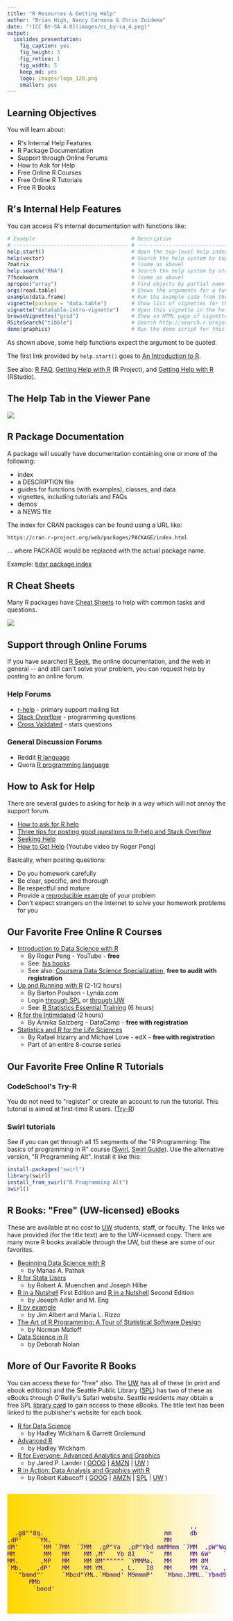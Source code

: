 ```yaml
---
title: "R Resources & Getting Help"
author: "Brian High, Nancy Carmona & Chris Zuidema"
date: "![CC BY-SA 4.0](images/cc_by-sa_4.png)"
output:
  ioslides_presentation:
    fig_caption: yes
    fig_height: 3
    fig_retina: 1
    fig_width: 5
    keep_md: yes
    logo: images/logo_128.png
    smaller: yes
---
```




## Learning Objectives

You will learn about:

* R's Internal Help Features
* R Package Documentation
* Support through Online Forums
* How to Ask for Help
* Free Online R Courses
* Free Online R Tutorials
* Free R Books

## R's Internal Help Features

You can access R's internal documentation with functions like:


```r
# Example                               # Description
# ------------------------------------- # --------------------------------------
help.start()                            # Open the top-level help index
help(vector)                            # Search the help system by topic
?matrix                                 # (same as above)
help.search("RNA")                      # Search the help system by string
??hookworm                              # (same as above)
apropos("array")                        # Find objects by partial name
args(read.table)                        # Shows the arguments for a function
example(data.frame)                     # Run the example code from the package
vignette(package = "data.table")        # Show list of vignettes for this package
vignette("datatable-intro-vignette")    # Open this vignette in the help viewer
browseVignettes("grid")                 # Show an HTML page of vignettes for a topic
RSiteSearch("tibble")                   # Search http://search.r-project.org
demo(graphics)                          # Run the demo script for this package
```

As shown above, some help functions expect the argument to be quoted.

The first link provided by `help.start()` goes to [An Introduction to R](https://cran.r-project.org/doc/manuals/r-release/R-intro.html). 

See also: [R FAQ](https://cran.r-project.org/doc/FAQ/R-FAQ.html), 
[Getting Help with R](https://www.r-project.org/help.html) (R Project), 
and [Getting Help with R](https://support.rstudio.com/hc/en-us/articles/200552336-Getting-Help-with-R) (RStudio).

## The Help Tab in the Viewer Pane 

![](images/help.png)

## R Package Documentation

A package will usually have documentation containing one or more of the following:

* index
* a DESCRIPTION file
* guides for functions (with examples), classes, and data
* vignettes, including tutorials and FAQs
* demos
* a NEWS file

The index for CRAN packages can be found using a URL like:

```
https://cran.r-project.org/web/packages/PACKAGE/index.html
```

... where PACKAGE would be replaced with the actual package name.

Example: [tidyr package index](https://cran.r-project.org/web/packages/tidyr/index.html)

## R Cheat Sheets

Many R packages have [Cheat Sheets](https://rstudio.com/resources/cheatsheets/) 
to help with common tasks and questions.

![](images/cheatsheet.png)

## Support through Online Forums

If you have searched [R Seek](http://rseek.org/), the online documentation, and 
the web in general -- and still can't solve your problem, you can request help by 
posting to an online forum.

### Help Forums

* [r-help](https://stat.ethz.ch/mailman/listinfo/r-help) - primary support mailing list
* [Stack Overflow](http://stackoverflow.com/questions/tagged/r) - programming questions
* [Cross Validated](http://stats.stackexchange.com/questions/tagged/r) - stats questions

### General Discussion Forums

* Reddit [R language](https://www.reddit.com/r/Rlanguage/)
* Quora [R programming language](https://www.quora.com/topic/R-programming-language)

## How to Ask for Help

There are several guides to asking for help in a way which will not annoy the
support forum.

* [How to ask for R help](http://blog.revolutionanalytics.com/2014/01/how-to-ask-for-r-help.html)
* [Three tips for posting good questions to R-help and Stack Overflow](https://www.r-bloggers.com/three-tips-for-posting-good-questions-to-r-help-and-stack-overflow/)
* [Seeking Help](http://r-bio.github.io/seeking-help/)
* [How to Get Help](https://www.youtube.com/watch?v=ZFaWxxzouCY) (Youtube video by Roger Peng)

Basically, when posting questions:

* Do you homework carefully
* Be clear, specific, and thorough
* Be respectful and mature
* Provide a [reproducible example](http://stackoverflow.com/questions/5963269/how-to-make-a-great-r-reproducible-example%20) of your problem
* Don't expect strangers on the Internet to solve your homework problems for you

## Our Favorite Free Online R Courses

* [Introduction to Data Science with R](https://www.youtube.com/watch?v=EiKxy5IecUw&list=PLycnP7USbo1XGmTeFAAzr79e8V7zr7Ccx)
    - By Roger Peng - YouTube - **free**
    - See: [his books](https://leanpub.com/u/rdpeng)
    - See also: [Coursera Data Science Specialization](https://www.coursera.org/specializations/jhu-data-science), **free to audit with registration**
* [Up and Running with R](http://www.lynda.com/R-tutorials/Up-Running-R/120612-2.html) (2-1/2 hours)
    - By Barton Poulson - Lynda.com
    - Login [through SPL](https://ezproxy.spl.org/login?url=http://lynda.com/portal/sip?org=spl.org) or [through UW](https://lnkd.in/ge35aet)
    - See: [R Statistics Essential Training](https://www.lynda.com/R-tutorials/R-Statistics-Essential-Training/142447-2.html) (6 hours)
* [R for the Intimidated](https://www.datacamp.com/courses/r-for-the-intimidated) (2 hours)
    - By Annika Salzberg - DataCamp - **free with registration**
* [Statistics and R for the Life Sciences](https://www.edx.org/course/statistics-r-life-sciences-harvardx-ph525-1x)
    - By Rafael Irizarry and Michael Love - edX - **free with registration**
    - Part of an entire 8-course series

## Our Favorite Free Online R Tutorials

### CodeSchool's Try-R

You do not need to "register" or create an account to run the tutorial. This tutorial is aimed at first-time R users. ([Try-R](http://tryr.codeschool.com/))

### Swirl tutorials

See if you can get through all 15 segments of the "R Programming: The basics of programming in R" course ([Swirl](http://swirlstats.com/students.html),
[Swirl Guide](https://github.com/ClaudiaBrauer/A-very-short-introduction-to-R/blob/master/documents/Using%20swirl%20to%20practise%20R.pdf)). Use the alternative version, "R Programming Alt". Install it like this:


```r
install.packages("swirl")
library(swirl)
install_from_swirl("R Programming Alt")
swirl()
```

## R Books: "Free" (UW-licensed) eBooks

These are available at no cost to [UW](https://www.lib.washington.edu/) students, 
staff, or faculty. The links we have provided (for the title text) are to the 
UW-licensed copy. There are many more R books available through the UW, but these
are some of our favorites.

- [Beginning Data Science with R](http://alliance-primo.hosted.exlibrisgroup.com/UW:all:CP71215329450001451)
    - by Manas A. Pathak
- [R for Stata Users](http://alliance-primo.hosted.exlibrisgroup.com/UW:all:CP71161669170001451)
    - by Robert A. Muenchen and Joseph Hilbe
- [R in a Nutshell](http://alliance-primo.hosted.exlibrisgroup.com/UW:all:CP71155074480001451) First Edition and [R in a Nutshell](https://alliance-primo.hosted.exlibrisgroup.com/permalink/f/kjtuig/CP71189583280001451) Second Edition
    - by Joseph Adler and M. Eng
- [R by example](http://alliance-primo.hosted.exlibrisgroup.com/UW:all:CP71109296790001451)
    - by Jim Albert and Maria L. Rizzo
- [The Art of R Programming: A Tour of Statistical Software Design](https://alliance-primo.hosted.exlibrisgroup.com/permalink/f/kjtuig/CP71185032870001451) 
    - by Norman Matloff
- [Data Science in R](http://alliance-primo.hosted.exlibrisgroup.com/UW:all:CP71284212860001451)
    - by Deborah Nolan

## More of Our Favorite R Books

You can access these for "free" also. The [UW](https://www.lib.washington.edu/) has all of these (in print and ebook editions) and the Seattle Public Library ([SPL](http://www.spl.org/))
has two of these as eBooks through O'Reilly's Safari website. Seattle residents
may obtain a free SPL [library card](http://www.spl.org/using-the-library/get-started/get-a-library-card) to gain access to these eBooks. The title text
has been linked to the publisher's website for each book.

* [R for Data Science](https://r4ds.had.co.nz/)
    - by Hadley Wickham & Garrett Grolemund
* [Advanced R](http://adv-r.had.co.nz/)
    - by Hadley Wickham
* [R for Everyone: Advanced Analytics and Graphics](http://www.jaredlander.com/r-for-everyone/)
    - by Jared P. Lander ( [GOOG](https://www.google.com/search?tbo=p&tbm=bks&q=intitle:%22R+for+Everyone%3A+Advanced+Analytics+and+Graphics%22&num=10&gws_rd=ssl) | [AMZN](http://www.amazon.com/dp/0321888030/?tag=5308-0610-7646) | [UW](http://alliance-primo.hosted.exlibrisgroup.com/primo_library/libweb/action/search.do?fn=search&ct=search&vid=UW&vl%28753972432UI0%29=title&vl%281UIStartWith0%29=starts+with&vl%28freeText0%29=%22R+for+Everyone%3A+Advanced+Analytics+and+Graphics%22&Submit=Search) )
* [R in Action: Data Analysis and Graphics with R](https://www.manning.com/books/r-in-action-second-edition) 
    - by Robert Kabacoff ( [GOOG](https://www.google.com/search?tbo=p&tbm=bks&q=intitle:%22R+in+Action%3A+Data+Analysis+and+Graphics+with+R%22&num=10&gws_rd=ssl) | [AMZN](http://www.amazon.com/dp/1617291382/?tag=5308-0610-7646) | [SPL](https://seattle.bibliocommons.com/search?t=title&search_category=title&q=%22R+in+Action%3A+Data+Analysis+and+Graphics+with+R%22&commit=Search) | [UW](http://alliance-primo.hosted.exlibrisgroup.com/primo_library/libweb/action/search.do?fn=search&ct=search&vid=UW&vl%28753972432UI0%29=title&vl%281UIStartWith0%29=starts+with&vl%28freeText0%29=%22R+in+Action%3A+Data+Analysis+and+Graphics+with+R%22&Submit=Search) )

## 


<pre style="color: indigo; background: linear-gradient(to right, gold, rgba(255,0,0,0)); padding-top: 50px; padding-bottom: 50px;">
                                                                                        
                                                  ,,                                    
  .g8""8q.                                 mm     db                           ,M"""b.  
.dP'    `YM.                               MM                                  89'  `Mg 
dM'      `MM `7MM  `7MM  .gP"Ya  ,pP"Ybd mmMMmm `7MM  ,pW"Wq.`7MMpMMMb.  ,pP"Ybd    ,M9 
MM        MM   MM    MM ,M'   Yb 8I   `"   MM     MM 6W'   `Wb MM    MM  8I   `" mMMY'  
MM.      ,MP   MM    MM 8M"""""" `YMMMa.   MM     MM 8M     M8 MM    MM  `YMMMa. MM     
`Mb.    ,dP'   MM    MM YM.    , L.   I8   MM     MM YA.   ,A9 MM    MM  L.   I8 ,,     
  `"bmmd"'     `Mbod"YML.`Mbmmd' M9mmmP'   `Mbmo.JMML.`Ybmd9'.JMML  JMML.M9mmmP' db     
      MMb                                                                               
       `bood'
</pre>
<!-- http://patorjk.com/software/taag/#p=display&f=Georgia11&t=Questions%3F%0A -->
